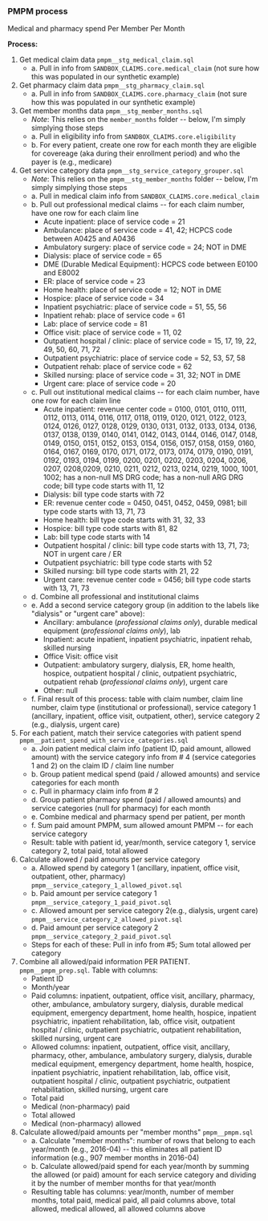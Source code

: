 ### PMPM process
Medical and pharmacy spend Per Member Per Month

**Process:**
1. Get medical claim data `pmpm__stg_medical_claim.sql`
    - a. Pull in info from `SANDBOX_CLAIMS.core.medical_claim` (not sure how this was populated in our synthetic example)
2. Get pharmacy claim data `pmpm__stg_pharmacy_claim.sql`
    - a. Pull in info from `SANDBOX_CLAIMS.core.pharmacy_claim` (not sure how this was populated in our synthetic example)
3. Get member months data `pmpm__stg_member_months.sql`
    - *Note*: This relies on the `member_months` folder -- below, I'm simply simplying those steps
    - a. Pull in eligibility info from `SANDBOX_CLAIMS.core.eligibility`
    - b. For every patient, create one row for each month they are eligible for covereage (aka during their enrollment period) and who the payer is (e.g., medicare)
4. Get service category data `pmpm__stg_service_category_grouper.sql`
    - *Note*: This relies on the `pmpm__stg_member_months` folder -- below, I'm simply simplying those steps
    - a. Pull in medical claim info from `SANDBOX_CLAIMS.core.medical_claim`
    - b. Pull out professional medical claims -- for each claim number, have one row for each claim line
        - Acute inpatient: place of service code = 21
        - Ambulance: place of service code = 41, 42; HCPCS code between A0425 and A0436
        - Ambulatory surgery: place of service code = 24; NOT in DME
        - Dialysis: place of service code = 65
        - DME (Durable Medical Equipment): HCPCS code between E0100 and E8002
        - ER: place of service code = 23
        - Home health: place of service code = 12; NOT in DME
        - Hospice: place of service code = 34
        - Inpatient psychiatric: place of service code = 51, 55, 56
        - Inpatient rehab: place of service code = 61
        - Lab: place of service code = 81
        - Office visit: place of service code = 11, 02
        - Outpatient hospital / clinic: place of service code = 15, 17, 19, 22, 49, 50, 60, 71, 72
        - Outpatient psychiatric: place of service code = 52, 53, 57, 58
        - Outpatient rehab: place of service code = 62
        - Skilled nursing: place of service code = 31, 32; NOT in DME
        - Urgent care: place of service code = 20
    - c. Pull out institutional medical claims -- for each claim number, have one row for each claim line
        - Acute inpatient: revenue center code = 0100, 0101, 0110, 0111, 0112, 0113, 0114, 0116, 0117, 0118, 0119, 0120, 0121, 0122, 0123, 0124, 0126, 0127, 0128, 0129, 0130, 0131, 0132, 0133, 0134, 0136, 0137, 0138, 0139, 0140, 0141, 0142, 0143, 0144, 0146, 0147, 0148, 0149, 0150, 0151, 0152, 0153, 0154, 0156, 0157, 0158, 0159, 0160, 0164, 0167, 0169, 0170, 0171, 0172, 0173, 0174, 0179, 0190, 0191, 0192, 0193, 0194, 0199, 0200, 0201, 0202, 0203, 0204, 0206, 0207, 0208,0209, 0210, 0211, 0212, 0213, 0214, 0219, 1000, 1001, 1002; has a non-null MS DRG code; has a non-null ARG DRG code; bill type code starts with 11, 12
        - Dialysis: bill type code starts with 72
        - ER: revenue center code = 0450, 0451, 0452, 0459, 0981; bill type code starts with 13, 71, 73
        - Home health: bill type code starts with 31, 32, 33
        - Hospice: bill type code starts with 81, 82
        - Lab: bill type code starts with 14
        - Outpatient hospital / clinic: bill type code starts with 13, 71, 73; NOT in urgent care / ER
        - Outpatient psychiatric: bill type code starts with 52
        - Skilled nursing: bill type code starts with 21, 22
        - Urgent care: revenue center code = 0456; bill type code starts with 13, 71, 73
    - d. Combine all professional and institutional claims
    - e. Add a second service category group (in addition to the labels like "dialysis" or "urgent care" above):
        - Ancillary: ambulance (*professional claims only*), durable medical equipment (*professional claims only*), lab
        - Inpatient: acute inpatient, inpatient psychiatric, inpatient rehab, skilled nursing
        - Office Visit: office visit
        - Outpatient: ambulatory surgery, dialysis, ER, home health, hospice, outpatient hospital / clinic, outpatient psychiatric, outpatient rehab (*professional claims only*), urgent care
        - Other: null
    - f. Final result of this process: table with claim number, claim line number, claim type (institutional or professional), service category 1 (ancillary, inpatient, office visit, outpatient, other), service category 2 (e.g., dialysis, urgent care)
5. For each patient, match their service categories with patient spend `pmpm__patient_spend_with_service_categories.sql`
    - a. Join patient medical claim info (patient ID, paid amount, allowed amount) with the service category info from # 4 (service categories 1 and 2) on the claim ID / claim line number
    - b. Group patient medical spend (paid / allowed amounts) and service categories for each month
    - c. Pull in pharmacy claim info from # 2
    - d. Group patient pharmacy spend (paid / allowed amounts) and service categories (null for pharmacy) for each month 
    - e. Combine medical and pharmacy spend per patient, per month
    - f. Sum paid amount PMPM, sum allowed amount PMPM -- for each service category
    - Result: table with patient id, year/month, service category 1, service category 2, total paid, total allowed
6. Calculate allowed / paid amounts per service category 
    - a. Allowed spend by category 1 (ancillary, inpatient, office visit, outpatient, other, pharmacy) `pmpm__service_category_1_allowed_pivot.sql`
    - b. Paid amount per service category 1 `pmpm__service_category_1_paid_pivot.sql`
    - c. Allowed amount per service category 2(e.g., dialysis, urgent care) `pmpm__service_category_2_allowed_pivot.sql`
    - d. Paid amount per service category 2 `pmpm__service_category_2_paid_pivot.sql`
    - Steps for each of these: Pull in info from #5; Sum total allowed per category
7. Combine all allowed/paid information PER PATIENT. `pmpm__pmpm_prep.sql`. Table with columns:
    - Patient ID
    - Month/year
    - Paid columns: inpatient, outpatient, office visit, ancillary, pharmacy, other, ambulance, ambulatory surgery, dialysis, durable medical equipment, emergency department, home health, hospice, inpatient psychiatric, inpatient rehabilitation, lab, office visit, outpatient hospital / clinic, outpatient psychiatric, outpatient rehabilitation, skilled nursing, urgent care
    - Allowed columns: inpatient, outpatient, office visit, ancillary, pharmacy, other, ambulance, ambulatory surgery, dialysis, durable medical equipment, emergency department, home health, hospice, inpatient psychiatric, inpatient rehabilitation, lab, office visit, outpatient hospital / clinic, outpatient psychiatric, outpatient rehabilitation, skilled nursing, urgent care
    - Total paid
    - Medical (non-pharmacy) paid
    - Total allowed
    - Medical (non-pharmacy) allowed
8. Calculate allowed/paid amounts per "member months" `pmpm__pmpm.sql`
    - a. Calculate "member months": number of rows that belong to each year/month (e.g., 2016-04) -- this eliminates all patient ID information (e.g., 907 member months in 2016-04)
    - b. Calculate allowed/paid spend for each year/month by summing the allowed (or paid) amount for each service category and dividing it by the number of member months for that year/month
    - Resulting table has columns: year/month, number of member months, total paid, medical paid, all paid columns above, total allowed, medical allowed, all allowed columns above
  



